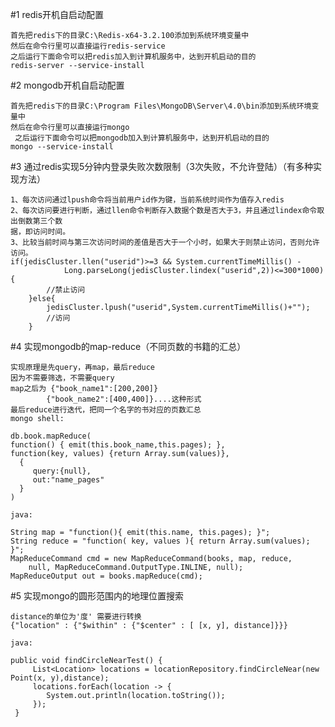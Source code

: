 #1 redis开机自启动配置

	首先把redis下的目录C:\Redis-x64-3.2.100添加到系统环境变量中
	然后在命令行里可以直接运行redis-service
	之后运行下面命令可以把redis加入到计算机服务中，达到开机启动的目的
	redis-server --service-install
   
#2 mongodb开机自启动配置

	首先把redis下的目录C:\Program Files\MongoDB\Server\4.0\bin添加到系统环境变量中
	然后在命令行里可以直接运行mongo
	 之后运行下面命令可以把mongodb加入到计算机服务中，达到开机启动的目的
	mongo --service-install
	
#3 通过redis实现5分钟内登录失败次数限制（3次失败，不允许登陆）（有多种实现方法）

	1、每次访问通过lpush命令将当前用户id作为键，当前系统时间作为值存入redis
	2、每次访问要进行判断，通过llen命令判断存入数据个数是否大于3，并且通过lindex命令取出倒数第三个数
	据，即访问时间。
	3、比较当前时间与第三次访问时间的差值是否大于一个小时，如果大于则禁止访问，否则允许访问。
	if(jedisCluster.llen("userid")>=3 && System.currentTimeMillis() - 
                Long.parseLong(jedisCluster.lindex("userid",2))<=300*1000){
            //禁止访问
        }else{
            jedisCluster.lpush("userid",System.currentTimeMillis()+"");
            //访问
        }

#4 实现mongodb的map-reduce（不同页数的书籍的汇总）

	实现原理是先query，再map，最后reduce
	因为不需要筛选，不需要query
	map之后为 {"book_name1":[200,200]}
		    {"book_name2":[400,400]}....这种形式
	最后reduce进行迭代，把同一个名字的书对应的页数汇总     
    mongo shell:
    
	db.book.mapReduce( 
    function() { emit(this.book_name,this.pages); }, 
    function(key, values) {return Array.sum(values)}, 
      {  
         query:{null},  
         out:"name_pages" 
      }
	)
	
	java:
	
	String map = "function(){ emit(this.name, this.pages); }";
	String reduce = "function( key, values ){ return Array.sum(values); }";
	MapReduceCommand cmd = new MapReduceCommand(books, map, reduce,
		null, MapReduceCommand.OutputType.INLINE, null);
	MapReduceOutput out = books.mapReduce(cmd);

#5 实现mongo的圆形范围内的地理位置搜索

	distance的单位为'度' 需要进行转换
	{"location" : {"$within" : {"$center" : [ [x, y], distance]}}}
	
	java:
	
	public void findCircleNearTest() {
         List<Location> locations = locationRepository.findCircleNear(new 		Point(x, y),distance);
         locations.forEach(location -> {
            System.out.println(location.toString());
         });
     }



